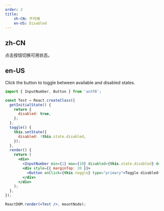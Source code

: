 ```yaml
---
order: 2
title:
    zh-CN: 不可用
    en-US: Disabled
---
```


## zh-CN

点击按钮切换可用状态。

## en-US

Click the button to toggle between available and disabled states.

````jsx
import { InputNumber, Button } from 'antFB';

const Test = React.createClass({
  getInitialState() {
    return {
      disabled: true,
    };
  },
  toggle() {
    this.setState({
      disabled: !this.state.disabled,
    });
  },
  render() {
    return (
      <div>
        <InputNumber min={1} max={10} disabled={this.state.disabled} defaultValue={3} />
        <div style={{ marginTop: 20 }}>
          <Button onClick={this.toggle} type="primary">Toggle disabled</Button>
        </div>
      </div>
    );
  },
});

ReactDOM.render(<Test />, mountNode);
````
